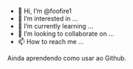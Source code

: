 - 👋 Hi, I’m @foofire1
- 👀 I’m interested in ...
- 🌱 I’m currently learning ...
- 💞️ I’m looking to collaborate on ...
- 📫 How to reach me ...

<!---
foofire1/foofire1 is a ✨ special ✨ repository because its `README.md` (this file) appears on your GitHub profile.
You can click the Preview link to take a look at your changes.
---> Ainda aprendendo como usar ao Github.
